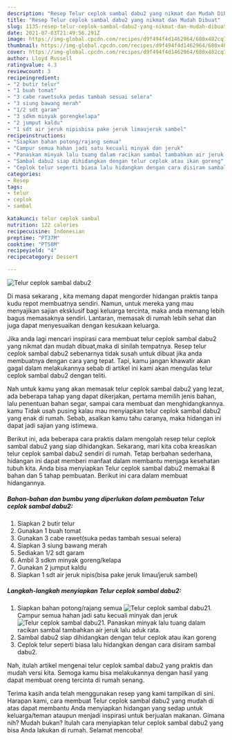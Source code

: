 ```yaml
---
description: "Resep Telur ceplok sambal dabu2 yang nikmat dan Mudah Dibuat"
title: "Resep Telur ceplok sambal dabu2 yang nikmat dan Mudah Dibuat"
slug: 1135-resep-telur-ceplok-sambal-dabu2-yang-nikmat-dan-mudah-dibuat
date: 2021-07-03T21:49:56.291Z
image: https://img-global.cpcdn.com/recipes/d9f494f4d1462964/680x482cq70/telur-ceplok-sambal-dabu2-foto-resep-utama.jpg
thumbnail: https://img-global.cpcdn.com/recipes/d9f494f4d1462964/680x482cq70/telur-ceplok-sambal-dabu2-foto-resep-utama.jpg
cover: https://img-global.cpcdn.com/recipes/d9f494f4d1462964/680x482cq70/telur-ceplok-sambal-dabu2-foto-resep-utama.jpg
author: Lloyd Russell
ratingvalue: 4.3
reviewcount: 3
recipeingredient:
- "2 butir telur"
- "1 buah tomat"
- "3 cabe rawetsuka pedas tambah sesuai selera"
- "3 siung bawang merah"
- "1/2 sdt garam"
- "3 sdkm minyak gorengkelapa"
- "2 jumput kaldu"
- "1 sdt air jeruk nipisbisa pake jeruk limaujeruk sambel"
recipeinstructions:
- "Siapkan bahan potong/rajang semua"
- "Campur semua hahan jadi satu kecuali minyak dan jeruk"
- "Panaskan minyak lalu tuang dalam racikan sambal tambahkan air jeruk lalu aduk rata."
- "Sambal dabu2 siap dihidangkan dengan telur ceplok atau ikan goreng"
- "Ceplok telur seperti biasa lalu hidangkan dengan cara disiram sambal dabu2."
categories:
- Resep
tags:
- telur
- ceplok
- sambal

katakunci: telur ceplok sambal 
nutrition: 122 calories
recipecuisine: Indonesian
preptime: "PT37M"
cooktime: "PT58M"
recipeyield: "4"
recipecategory: Dessert

---
```



![Telur ceplok sambal dabu2](https://img-global.cpcdn.com/recipes/d9f494f4d1462964/680x482cq70/telur-ceplok-sambal-dabu2-foto-resep-utama.jpg)

Di masa  sekarang , kita memang dapat mengorder hidangan praktis tanpa kudu repot membuatnya sendiri. Namun, untuk mereka yang mau menyajikan sajian eksklusif bagi keluarga tercinta, maka anda memang lebih bagus memasaknya sendiri. Lantaran, memasak di rumah lebih sehat dan juga dapat menyesuaikan dengan kesukaan keluarga.

Jika anda lagi mencari inspirasi cara membuat telur ceplok sambal dabu2 yang nikmat dan mudah dibuat,maka di sinilah tempatnya. Resep telur ceplok sambal dabu2  sebenarnya tidak susah untuk dibuat jika anda membuatnya dengan cara yang tepat. Tapi, kamu jangan khawatir akan gagal dalam melakukannya 
sebab di artikel ini kami akan mengulas telur ceplok sambal dabu2 dengan teliti.  



Nah untuk kamu yang akan memasak telur ceplok sambal dabu2 yang lezat, ada beberapa tahap yang dapat dikerjakan, pertama memilih jenis bahan, lalu penentuan bahan segar, sampai cara membuat dan menghidangkannya. kamu Tidak usah pusing kalau mau menyiapkan telur ceplok sambal dabu2 yang enak di rumah. Sebab, asalkan kamu  tahu caranya, maka hidangan ini dapat jadi sajian yang istimewa.

Berikut ini, ada beberapa cara praktis  dalam mengolah resep telur ceplok sambal dabu2 yang siap dihidangkan. Sekarang, mari kita coba kreasikan telur ceplok sambal dabu2 sendiri di rumah. Tetap berbahan sederhana, hidangan ini dapat memberi manfaat dalam membantu menjaga kesehatan tubuh kita. Anda bisa menyiapkan Telur ceplok sambal dabu2 memakai 8 bahan dan 5 tahap pembuatan. Berikut ini cara dalam membuat hidangannya.

<!--inarticleads1-->

##### Bahan-bahan dan bumbu yang diperlukan dalam pembuatan Telur ceplok sambal dabu2:

1. Siapkan 2 butir telur
1. Gunakan 1 buah tomat
1. Gunakan 3 cabe rawet(suka pedas tambah sesuai selera)
1. Siapkan 3 siung bawang merah
1. Sediakan 1/2 sdt garam
1. Ambil 3 sdkm minyak goreng/kelapa
1. Gunakan 2 jumput kaldu
1. Siapkan 1 sdt air jeruk nipis(bisa pake jeruk limau/jeruk sambel)




<!--inarticleads2-->

##### Langkah-langkah menyiapkan Telur ceplok sambal dabu2:

1. Siapkan bahan potong/rajang semua
<img src="https://img-global.cpcdn.com/steps/73536aae2515e3ee/160x128cq70/telur-ceplok-sambal-dabu2-langkah-memasak-1-foto.jpg" alt="Telur ceplok sambal dabu2">1. Campur semua hahan jadi satu kecuali minyak dan jeruk
<img src="https://img-global.cpcdn.com/steps/242cb63965fa47ac/160x128cq70/telur-ceplok-sambal-dabu2-langkah-memasak-2-foto.jpg" alt="Telur ceplok sambal dabu2">1. Panaskan minyak lalu tuang dalam racikan sambal tambahkan air jeruk lalu aduk rata.
1. Sambal dabu2 siap dihidangkan dengan telur ceplok atau ikan goreng
1. Ceplok telur seperti biasa lalu hidangkan dengan cara disiram sambal dabu2.




Nah, itulah artikel mengenai  telur ceplok sambal dabu2  yang praktis dan mudah versi kita. Semoga kamu bisa melakukannya dengan hasil yang dapat membuat oreng tercinta di rumah senang. 

Terima kasih anda telah menggunakan resep yang kami tampilkan di sini. Harapan kami, cara membuat  Telur ceplok sambal dabu2 yang mudah di atas dapat membantu Anda menyiapkan hidangan yang sedap untuk keluarga/teman ataupun menjadi inspirasi untuk berjualan makanan. Gimana nih? Mudah bukan? Itulah cara menyiapkan telur ceplok sambal dabu2 yang bisa Anda lakukan di rumah. Selamat mencoba!

